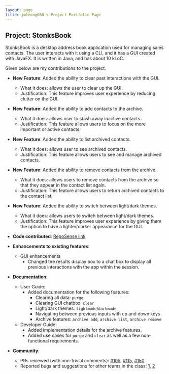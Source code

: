 ```yaml
---
layout: page
title: jmleong666's Project Portfolio Page
---
```


## Project: StonksBook

StonksBook is a desktop address book application used for managing sales contacts. The user interacts with it using a CLI, and it has a GUI created with JavaFX. It is written in Java, and has about 10 kLoC.

Given below are my contributions to the project.

* **New Feature**: Added the ability to clear past interactions with the GUI.
  * What it does: allows the user to clear up the GUI.
  * Justification: This feature improves user experience by reducing clutter on the GUI.
  
* **New Feature**: Added the ability to add contacts to the archive.
  * What it does: allows user to stash away inactive contacts.
  * Justification: This feature allows users to focus on the more important or active contacts.

* **New Feature**: Added the ability to list archived contacts.
  * What it does: allows user to see archived contacts.
  * Justification: This feature allows users to see and manage archived contacts.

* **New Feature**: Added the ability to remove contacts from the archive.
  * What it does: allows users to remove contacts from the archive so that they appear in the contact list again.
  * Justification: This feature allows users to return archived contacts to the contact list.

* **New Feature**: Added the ability to switch between light/dark themes.
  * What it does: allows users to switch between light/dark themes.
  * Justification: This feature improves user experience by giving them the option to have a lighter/darker appearance for the GUI.

* **Code contributed**: [RepoSense link](https://nus-cs2103-ay2021s1.github.io/tp-dashboard/#breakdown=true&search=jmleong666&sort=groupTitle&sortWithin=title&since=2020-08-14&timeframe=commit&mergegroup=&groupSelect=groupByRepos&checkedFileTypes=docs~functional-code~test-code~other&tabOpen=true&tabType=authorship&tabAuthor=jmleong666&tabRepo=AY2021S1-CS2103T-T11-1%2Ftp%5Bmaster%5D&authorshipIsMergeGroup=false&authorshipFileTypes=docs~functional-code~test-code)

* **Enhancements to existing features**:
  * GUI enhancements
    * Changed the results display box to a chat box to display all previous interactions with the app within the session.

* **Documentation**:
  * User Guide:
    * Added documentation for the following features:
      * Clearing all data: `purge`
      * Clearing GUI chatbox: `clear`
      * Light/dark themes: `lightmode`/`darkmode`
      * Navigating between previous inputs with up and down keys
      * Archive features: `archive add`, `archive list`, `archive remove`
  * Developer Guide:
    * Added implementation details for the archive features.
    * Added use cases for `purge` and `clear` as well as a few non-functional requirements.

* **Community**:
  * PRs reviewed (with non-trivial comments): [#105](https://github.com/AY2021S1-CS2103T-T11-1/tp/pull/105), [#115](https://github.com/AY2021S1-CS2103T-T11-1/tp/pull/115), [#150](https://github.com/AY2021S1-CS2103T-T11-1/tp/pull/150)
  * Reported bugs and suggestions for other teams in the class: [1](https://github.com/jmleong666/ped/issues/2), [2](https://github.com/jmleong666/ped/issues/1)
